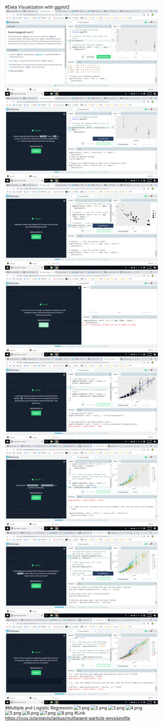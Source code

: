 #Data Visualization with ggplot2  
![1.png](./1/l1.png)
![2.png](./1/l2.png)
![3.png](./1/l3.png)
![4.png](./1/l4.png)
![5.png](./1/l5.png)
![6.png](./1/l6.png)
![7.png](./1/l7.png)
![8.png](./1/l8.png)
#Multiple and Logistic Regression 
![1.png](./1/s1.png)
![2.png](./1/s2.png)
![3.png](./1/s3.png)
![4.png](./1/s4.png)
![5.png](./1/s5.png)
![6.png](./1/s6.png)
![7.png](./1/s7.png)
![8.png](./1/s8.png)
#Link
https://rcos.io/projects/jarbus/multiagent-particle-envs/profile
